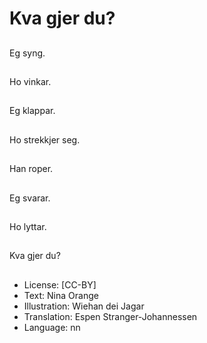 # Kva gjer du?

##
Eg syng.

##
Ho vinkar.

##
Eg klappar.

##
Ho strekkjer seg.

##
Han roper.

##
Eg svarar.

##
Ho lyttar.

##
Kva gjer du?

##
* License: [CC-BY]
* Text: Nina Orange
* Illustration: Wiehan dei Jagar
* Translation: Espen Stranger-Johannessen
* Language: nn
